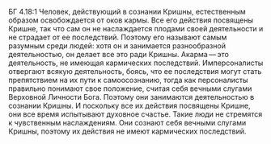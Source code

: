 БГ 4.18:1	Человек, действующий в сознании Кришны, естественным образом освобождается от оков кармы. Все его действия посвящены Кришне, так что сам он не наслаждается плодами своей деятельности и не страдает от ее последствий. Поэтому его называют самым разумным среди людей: хотя он и занимается разнообразной деятельностью, он делает все это ради Кришны. Акарма — это деятельность, не имеющая кармических последствий. Имперсоналисты отвергают всякую деятельность, боясь, что ее последствия могут стать препятствием на их пути к самоосознанию, тогда как персоналисты правильно понимают свое положение, считая себя вечными слугами Верховной Личности Бога. Поэтому они занимаются деятельностью в сознании Кришны. И поскольку все их действия посвящены Кришне, они все время испытывают духовное счастье. Такие люди не стремятся к чувственным наслаждениям. Они сознают себя вечными слугами Кришны, поэтому их действия не имеют кармических последствий.